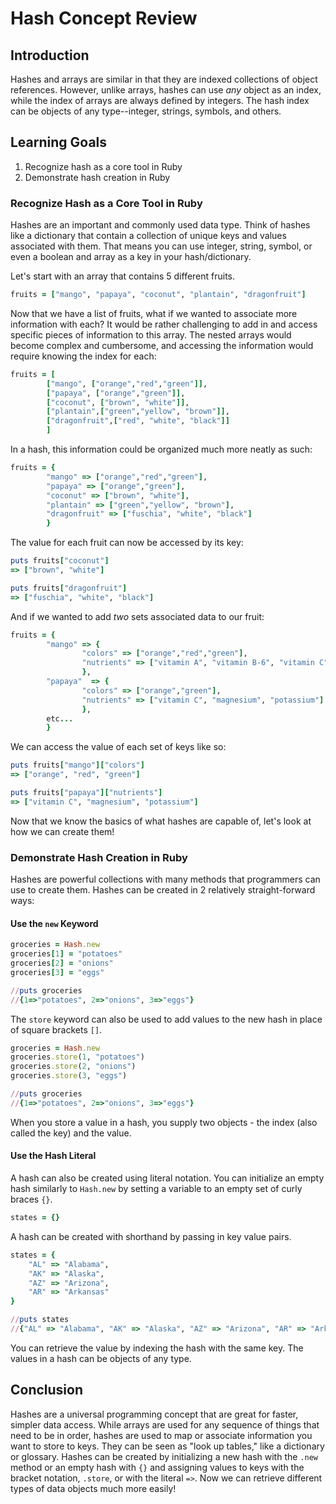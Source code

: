 # Hash Concept Review

## Introduction

Hashes and arrays are similar in that they are indexed collections of object
references. However, unlike arrays, hashes can use _any_ object as an index,
while the index of arrays are always defined by integers. The hash index can
be objects of any type--integer, strings, symbols, and others.

## Learning Goals

1.  Recognize hash as a core tool in Ruby
2.  Demonstrate hash creation in Ruby

### Recognize Hash as a Core Tool in Ruby

Hashes are an important and commonly used data type. Think of hashes like a
dictionary that contain a collection of unique keys and values associated
with them. That means you can use integer, string, symbol, or even a boolean
and array as a key in your hash/dictionary.

Let's start with an array that contains 5 different fruits.

```ruby
fruits = ["mango", "papaya", "coconut", "plantain", "dragonfruit"]
```

Now that we have a list of fruits, what if we wanted to associate more
information with each? It would be rather challenging to add in and access
specific pieces of information to this array. The nested arrays would become
complex and cumbersome, and accessing the information would require knowing
the index for each:

```ruby
fruits = [
        ["mango", ["orange","red","green"]],
        ["papaya", ["orange","green"]],
        ["coconut", ["brown", "white"]],
        ["plantain",["green","yellow", "brown"]],
        ["dragonfruit",["red", "white", "black"]]
        ]
```

In a hash, this information could be organized much more neatly as such:

```ruby
fruits = {
        "mango" => ["orange","red","green"],
        "papaya" => ["orange","green"],
        "coconut" => ["brown", "white"],
        "plantain" => ["green","yellow", "brown"],
        "dragonfruit" => ["fuschia", "white", "black"]
        }
```

The value for each fruit can now be accessed by its key:

```ruby
puts fruits["coconut"]
=> ["brown", "white"]

puts fruits["dragonfruit"]
=> ["fuschia", "white", "black"]
```

And if we wanted to add _two_ sets associated data to our fruit:
```ruby
fruits = {
        "mango" => {
                "colors" => ["orange","red","green"],
                "nutrients" => ["vitamin A", "vitamin B-6", "vitamin C"]
                },
        "papaya"  => {
                "colors" => ["orange","green"],
                "nutrients" => ["vitamin C", "magnesium", "potassium"]
                },  
        etc...
        }
```
We can access the value of each set of keys like so:
```ruby
puts fruits["mango"]["colors"]
=> ["orange", "red", "green"]

puts fruits["papaya"]["nutrients"]
=> ["vitamin C", "magnesium", "potassium"]
```

Now that we know the basics of what hashes are capable of, let's look
at how we can create them!


### Demonstrate Hash Creation in Ruby

Hashes are powerful collections with many methods that programmers can use to
create them. Hashes can be created in 2 relatively straight-forward ways:

#### Use the `new` Keyword

```ruby
groceries = Hash.new
groceries[1] = "potatoes"
groceries[2] = "onions"
groceries[3] = "eggs"

//puts groceries
//{1=>"potatoes", 2=>"onions", 3=>"eggs"}
```

The `store` keyword can also be used to add values to the new hash in place of
square brackets `[]`.

```ruby
groceries = Hash.new
groceries.store(1, "potatoes")
groceries.store(2, "onions")
groceries.store(3, "eggs")

//puts groceries
//{1=>"potatoes", 2=>"onions", 3=>"eggs"}
```

When you store a value in a hash, you supply two objects - the index (also
called the key) and the value.

#### Use the Hash Literal

A hash can also be created using literal notation. You can initialize an empty
hash similarly to `Hash.new` by setting a variable to an empty set of curly braces `{}`.

```ruby
states = {}
```

A hash can be created with shorthand by passing in key value pairs.

```ruby
states = {
    "AL" => "Alabama",
    "AK" => "Alaska",
    "AZ" => "Arizona",
    "AR" => "Arkansas"
}

//puts states
//{"AL" => "Alabama", "AK" => "Alaska", "AZ" => "Arizona", "AR" => "Arkansas"}
```

You can retrieve the value by indexing the hash with the same key. The values in
a hash can be objects of any type.

## Conclusion

Hashes are a universal programming concept that are great for faster, simpler data 
access. While arrays are used for any sequence of things that need to be in order, 
hashes are used to map or associate information you want to store to keys. They can
be seen as "look up tables," like a dictionary or glossary. Hashes can be created by
initializing a new hash with the `.new` method or an empty hash with `{}` and assigning
values to keys with the bracket notation, `.store`, or with the literal `=>`. Now we can
retrieve different types of data objects much more easily!
